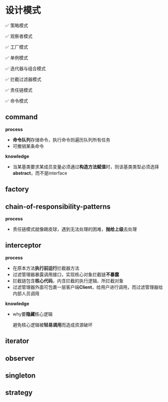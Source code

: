 # 设计模式

✅  策略模式

✅  观察者模式

✅  工厂模式

✅  单例模式

✅  迭代器与组合模式

✅  拦截过滤器模式

✅  责任链模式

✅  命令模式



## command

**process**

- **命令队列**存储命令，执行命令则遍历队列所有任务
- 可撤销某条命令

**knowledge**

- 当某基类要求某成员变量必须通过**构造方法赋值**时，则该基类类型必须选择**abstract**，而不是interface







## factory



## chain-of-responsibility-patterns

**process**

- 责任链模式就像踢皮球，遇到无法处理的困难，**抛给上级**去处理

## interceptor

**process**

- 在原本方法**执行前运行**拦截器方法
- 过滤管理器暴露调用接口，实现核心对象拦截链**不暴露**
- 拦截链包含**核心代码**，内含拦截的执行逻辑、所拦截对象
- 过滤管理器外面可包裹一层客户端**Client**，给用户进行调用，而过滤管理器给内部人员调用

**knowledge**

- why要**隐藏**核心逻辑

  避免核心逻辑被**轻易调用**而造成资源破坏

## iterator



## observer



## singleton



## strategy





